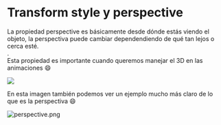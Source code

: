 # Transform style y perspective

La propiedad perspective es básicamente desde dónde estás viendo el objeto, la perspectiva puede cambiar dependendiendo de qué tan lejos o cerca esté.  
.  
Esta propiedad es importante cuando queremos manejar el 3D en las animaciones 😄

![](https://media.giphy.com/media/xQRWVJPqdj32zdQKGr/giphy.gif)

En esta imagen también podemos ver un ejemplo mucho más claro de lo que es la perspectiva 😄

![perspective.png](https://static.platzi.com/media/user_upload/perspective-3896189b-bc09-4dab-be3f-cca7cb3d1c42.jpg)